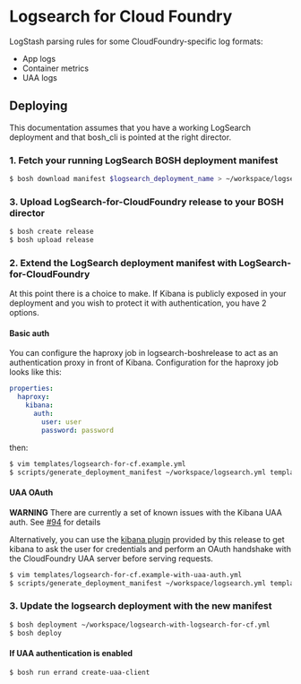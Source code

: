 # Logsearch for Cloud Foundry

LogStash parsing rules for some CloudFoundry-specific log formats:

* App logs
* Container metrics
* UAA logs

## Deploying

This documentation assumes that you have a working LogSearch deployment and that bosh_cli is pointed at the right director.

### 1. Fetch your running LogSearch BOSH deployment manifest

```sh
$ bosh download manifest $logsearch_deployment_name > ~/workspace/logsearch.yml
```

### 3. Upload LogSearch-for-CloudFoundry release to your BOSH director

```sh
$ bosh create release
$ bosh upload release
```

### 2. Extend the LogSearch deployment manifest with LogSearch-for-CloudFoundry

At this point there is a choice to make. If Kibana is publicly exposed in your deployment and you wish to protect it with authentication, you have 2 options.

#### Basic auth

You can configure the haproxy job in logsearch-boshrelease to act as an authentication proxy in front of Kibana. Configuration for the haproxy job looks like this:

```yaml
properties:
  haproxy:
    kibana:
      auth:
        user: user
        password: password
```

then:

```sh
$ vim templates/logsearch-for-cf.example.yml
$ scripts/generate_deployment_manifest ~/workspace/logsearch.yml templates/logsearch-for-cf.example.yml > ~/workspace/logsearch-with-logsearch-for-cf.yml
```

#### UAA OAuth

**WARNING** There are currently a set of known issues with the Kibana UAA auth.  See [#94](https://github.com/logsearch/logsearch-for-cloudfoundry/issues/94) for details

Alternatively, you can use the [kibana plugin](https://github.com/logsearch/logsearch-for-cloudfoundry/tree/master/src/kibana-cf_authentication) provided by this release to get kibana to ask the user for credentials and perform an OAuth handshake with the CloudFoundry UAA server before serving requests.

```sh
$ vim templates/logsearch-for-cf.example-with-uaa-auth.yml
$ scripts/generate_deployment_manifest ~/workspace/logsearch.yml templates/t/logsearch-for-cf.example-with-uaa-auth.yml > ~/workspace/logsearch-with-logsearch-for-cf.yml
```

### 3. Update the logsearch deployment with the new manifest

```sh
$ bosh deployment ~/workspace/logsearch-with-logsearch-for-cf.yml
$ bosh deploy
```

#### If UAA authentication is enabled

```sh
$ bosh run errand create-uaa-client
```
